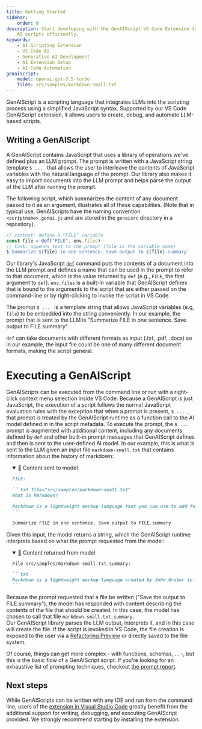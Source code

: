 ```yaml
---
title: Getting Started
sidebar:
    order: 0
description: Start developing with the GenAIScript VS Code Extension to create
    AI scripts efficiently.
keywords:
    - AI Scripting Extension
    - VS Code AI
    - Generative AI Development
    - AI Extension Setup
    - AI Code Automation
genaiscript:
    model: openai:gpt-3.5-turbo
    files: src/samples/markdown-small.txt
---
```


GenAIScript is a scripting language that integrates LLMs into the scripting process using a simplified JavaScript syntax.
Supported by our VS Code GenAIScript extension, it allows users to create, debug, and automate LLM-based scripts.

## Writing a GenAIScript

A GenAIScript contains JavaScript that uses a library of operations we've defined
plus an LLM prompt.  The prompt is written with a JavaScript string template `$ ... ` that 
allows the user to interleave the contents of JavaScript variables with the
natural language of the prompt.  Our library also makes it easy to import documents into the LLM prompt and helps parse the output of the LLM after running the prompt.

The following script, which summarizes the content of any document passed to it as an
argument, illustrates all of these capabilities. (Note that in typical use, GenAIScripts
have the naming convention `<scriptname>.genai.js` and are stored in the `genaisrc` directory 
in a repository). 

```js wrap title="summarize.genai.mjs" system=false assistant=true user=true
// context: define a "FILE" variable
const file = def("FILE", env.files)
// task: appends text to the prompt (file is the variable name)
$`Summarize ${file} in one sentence. Save output to ${file}.summary`
```
Our library's JavaScript [`def`](/genaiscript/reference/scripts/context) command puts 
the contents of a document into the 
LLM prompt and defines a name that
can be used in the prompt to refer to that document, which is the value returned by `def` (e.g., `FILE`, the first argument to `def`).
`env.files` is a built-in variable that GenAIScript defines that is bound
to the arguments to the script that are either passed on the command-line or
by right-clicking to invoke the script in VS Code.  

The prompt `$ ... ` is a template string that allows JavaScript variables (e.g, `file`) to be embedded
into the string conveniently. In our example, the prompt that is sent to the LLM
is "Summarize FILE in one sentence. Save output to FILE.summary".

`def` can take documents with different formats as input (.txt, .pdf, .docx) so
in our example, the input file could be one of many different document formats, making the
script general.

# Executing a GenAIScript

GenAIScripts can be executed from the command line or run with a right-click context
menu selection inside VS Code. Because a GenAIScript is just JavaScript, the execution of a script follows the normal JavaScript evaluation rules with the exception that when a prompt is present, `$ ... `, that prompt is treated 
by the GenAIScript runtime as a function call to the AI model defined in in the script metadata.  To execute the prompt, 
the `$ ... ` prompt is augmented with additional content, 
including any documents defined by `def` and other built-in prompt messages that GenAIScript 
defines and then is sent to the user-defined AI model. In our example, this is what is 
sent to the LLM given an input file `markdown-small.txt` that contains information
about the history of markdown:

<!-- genaiscript output start -->

<details style="margin-left: 1rem;"  open>
<summary>👤 Content sent to model</summary>

````markdown wrap
FILE:

```txt file="src/samples/markdown-small.txt"
What is Markdown?

Markdown is a lightweight markup language that you can use to add formatting elements to plaintext text documents. Created by John Gruber in 2004, Markdown is now one of the world’s most popular markup languages.
```

Summarize FILE in one sentence. Save output to FILE.summary
````

</details>

Given this input, the model returns a string, which 
the GenAIScript runtime interprets based on what the prompt requested from the model:

<details style="margin-left: 1rem;"  open>
<summary>🤖 Content returned from model</summary>

````markdown wrap
File src/samples/markdown-small.txt.summary:

```txt
Markdown is a lightweight markup language created by John Gruber in 2004, known for adding formatting elements to plaintext text documents.
```
````

</details>

<!-- genaiscript output end -->

Because the prompt requested that a file be written ("Save the output to FILE.summary"), 
the model has responded with content describing the contents of the file that should be created.
In this case, the model has chosen to call that file `markdown-small.txt.summary`.  
Our GenAIScript library parses the LLM output, interprets it, and in this case will
create the file. If the script is invoked in VS Code, the
file creation is exposed to the user via a [Refactoring Preview](https://code.visualstudio.com/docs/editor/refactoring#_refactor-preview) or directly saved to the file system.

Of course, things can get more complex - with functions, schemas, ... -, but this is the basic flow of a GenAIScript script.
If you're looking for an exhaustive list of prompting techniques, checkout [the prompt report](https://learnprompting.org/).

## Next steps

While GenAIScripts can be written with any IDE and run from the command line, 
users of the [extension in Visual Studio Code](/genaiscript/getting-started/installation)
greatly benefit from the additional support for writing, debugging, and executing 
GenAIScript provided.  We strongly recommend starting by installing the extension.
